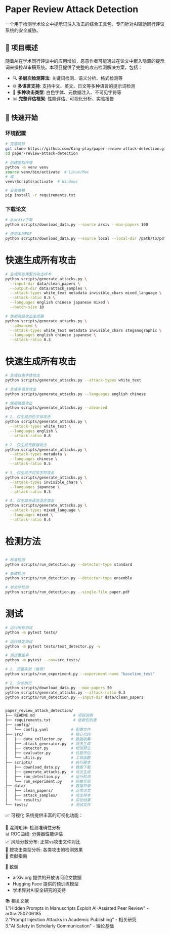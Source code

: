 # Paper Review Attack Detection

一个用于检测学术论文中提示词注入攻击的综合工具包，专门针对AI辅助同行评议系统的安全威胁。

## 🎯 项目概述

随着AI在学术同行评议中的应用增加，恶意作者可能通过在论文中嵌入隐藏的提示词来操控AI审稿系统。本项目提供了完整的攻击检测解决方案，包括：

- 🔍 **多层次检测算法**: 关键词检测、语义分析、格式检测等
- 🌐 **多语言支持**: 支持中文、英文、日文等多种语言的提示词检测
- 🎯 **多种攻击类型**: 白色字体、元数据注入、不可见字符等
- 📊 **完整评估框架**: 性能评估、可视化分析、实验报告

## 🚀 快速开始

### 环境配置

```bash
# 克隆项目
git clone https://github.com/King-play/paper-review-attack-detection.git
cd paper-review-attack-detection

# 创建虚拟环境
python -m venv venv
source venv/bin/activate  # Linux/Mac
# 或
venv\Scripts\activate  # Windows

# 安装依赖
pip install -r requirements.txt
```
### 下载论文

```bash
# 从arXiv下载
python scripts/download_data.py --source arxiv --max-papers 100

# 使用本地PDF
python scripts/download_data.py --source local --local-dir /path/to/pdfs
```
# 快速生成所有攻击

```bash
# 生成所有类型的攻击样本
python scripts/generate_attacks.py \
  --input-dir data/clean_papers \
  --output-dir data/attack_samples \
  --attack-types white_text metadata invisible_chars mixed_language \
  --attack-ratio 0.5 \
  --languages english chinese japanese mixed \
  --batch-size 10

# 使用高级攻击生成器
python scripts/generate_attacks.py \
  --advanced \
  --attack-types white_text metadata invisible_chars steganographic \
  --languages english chinese japanese \
  --attack-ratio 0.3
```
# 快速生成所有攻击

```bash
# 生成白色字体攻击
python scripts/generate_attacks.py --attack-types white_text

# 生成多语言攻击
python scripts/generate_attacks.py --languages english chinese

# 使用高级攻击
python scripts/generate_attacks.py --advanced

# 1. 仅生成白色字体攻击
python scripts/generate_attacks.py \
  --attack-types white_text \
  --languages english \
  --attack-ratio 0.8

# 2. 仅生成元数据攻击
python scripts/generate_attacks.py \
  --attack-types metadata \
  --languages chinese \
  --attack-ratio 0.5

# 3. 仅生成不可见字符攻击
python scripts/generate_attacks.py \
  --attack-types invisible_chars \
  --languages japanese \
  --attack-ratio 0.3

# 4. 仅生成多语言混合攻击
python scripts/generate_attacks.py \
  --attack-types mixed_language \
  --languages mixed \
  --attack-ratio 0.4
```

# 检测方法

```bash

# 标准检测
python scripts/run_detection.py --detector-type standard

# 集成检测
python scripts/run_detection.py --detector-type ensemble

# 单文件检测
python scripts/run_detection.py --single-file paper.pdf

```

# 测试

```bash
# 运行所有测试
python -m pytest tests/

# 运行特定测试
python -m pytest tests/test_detector.py -v

# 测试覆盖率
python -m pytest --cov=src tests/

```

```bash
# 1. 完整实验（推荐）
python scripts/run_experiment.py --experiment-name "baseline_test"

# 2. 分步执行
python scripts/download_data.py --max-papers 50
python scripts/generate_attacks.py --attack-ratio 0.3
python scripts/run_detection.py --input-dir data/clean_papers


paper_review_attack_detection/
├── README.md                 # 项目说明
├── requirements.txt          # 依赖包列表
├── config/
│   └── config.yaml          # 配置文件
├── src/                     # 核心代码
│   ├── data_collector.py    # 数据收集
│   ├── attack_generator.py  # 攻击生成
│   ├── detector.py          # 检测算法
│   ├── evaluator.py         # 性能评估
│   └── utils.py             # 工具函数
├── scripts/                 # 执行脚本
│   ├── download_data.py     # 数据下载
│   ├── generate_attacks.py  # 攻击生成
│   ├── run_detection.py     # 运行检测
│   └── run_experiment.py    # 完整实验
├── data/                    # 数据目录
│   ├── clean_papers/        # 正常论文
│   ├── attack_samples/      # 攻击样本
│   └── results/             # 实验结果
└── tests/                   # 测试文件
```

📈 可视化
系统提供丰富的可视化功能：

🔵 混淆矩阵: 检测准确性分析  
📊 ROC曲线: 分类器性能评估  
📈 风险分数分布: 正常vs攻击文件对比  
🎯 按攻击类型分析: 各类攻击的检测效果  
🤝 贡献指南  

🙏 致谢
- arXiv.org 提供的开放访问论文数据
- Hugging Face 提供的预训练模型
- 学术界对AI安全研究的支持

📚 相关文献  
1."Hidden Prompts in Manuscripts Exploit AI-Assisted Peer Review" - arXiv:2507.06185  
2."Prompt Injection Attacks in Academic Publishing" - 相关研究  
3."AI Safety in Scholarly Communication" - 理论基础  

